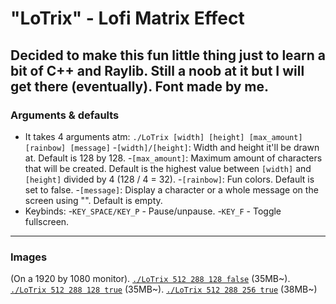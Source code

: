 # "LoTrix" - Lofi Matrix Effect
Decided to make this fun little thing just to learn a bit of C++ and Raylib.
Still a noob at it but I will get there (eventually).
Font made by me.
---

### Arguments & defaults
- It takes 4 arguments atm:
  `./LoTrix [width] [height] [max_amount] [rainbow] [message]`
    -`[width]/[height]`: Width and height it'll be drawn at. Default is 128 by 128.
    -`[max_amount]`: Maximum amount of characters that will be created. Default is the highest value between `[width]` and `[height]` divided by 4 (128 / 4 = 32).
    -`[rainbow]`: Fun colors. Default is set to false.
    -`[message]`: Display a character or a whole message on the screen using "". Default is empty.
- Keybinds:
  -`KEY_SPACE/KEY_P` - Pause/unpause.
  -`KEY_F` - Toggle fullscreen.
---

### Images
(On a 1920 by 1080 monitor).
[`./LoTrix 512 288 128 false`](preview1.png)
(35MB~).
[`./LoTrix 512 288 128 true`](preview2.png)
(35MB~).
[`./LoTrix 512 288 256 true`](previewmsg.png)
(38MB~)
